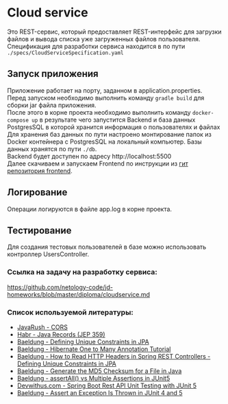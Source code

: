 # Cloud service

Это REST-сервис, который предоставляет REST-интерфейс для загрузки файлов и вывода списка уже загруженных файлов пользователя.<br>
Спецификация для разработки сервиса находится в по пути `./specs/CloudServiceSpecification.yaml`

## Запуск приложения

Приложение работает на порту, заданном в application.properties.<br>
Перед запуском необходимо выполнить команду `gradle build` для сборки jar файла приложения.<br> 
После этого в корне проекта необходимо выполнить команду `docker-compose up` в результате чего запустится Backend и база данных<br>
PostgresSQL в которой хранится информация о пользователях и файлах<br>
Для хранения баз данных по пути настроено монтирование папок из Docker контейнера с PostgresSQL на локальный компьютер. Базы данных
хранятся по пути `./db`.<br>
Backend будет доступен по адресу http://localhost:5500<br>
Далее скачиваем и запускаем Frontend по инструкции из [гит репозитория frontend](https://github.com/netology-code/jd-homeworks/tree/master/diploma/netology-diplom-frontend).

## Логирование
Операции логируются в файле app.log в корне проекта.

## Тестирование
Для создания тестовых пользователей в базе можно использовать контроллер UsersController.

### Ссылка на задачу на разработку сервиса:
https://github.com/netology-code/jd-homeworks/blob/master/diploma/cloudservice.md

### Список используемой литературы:
- [JavaRush - CORS](https://javarush.com/quests/lectures/questspring.level04.lecture25)
- [Habr - Java Records (JEP 359)](https://habr.com/ru/articles/487308/)
- [Baeldung - Defining Unique Constraints in JPA](https://www.baeldung.com/jpa-unique-constraints)
- [Baeldung - Hibernate One to Many Annotation Tutorial](https://www.baeldung.com/hibernate-one-to-many)
- [Baeldung - How to Read HTTP Headers in Spring REST Controllers - Defining Unique Constraints in JPA](https://www.baeldung.com/spring-rest-http-headers)
- [Baeldung - Generate the MD5 Checksum for a File in Java](https://www.baeldung.com/java-md5-checksum-file)
- [Baeldung - assertAll() vs Multiple Assertions in JUnit5](https://www.baeldung.com/junit5-assertall-vs-multiple-assertions)
- [Devwithus.com - Spring Boot Rest API Unit Testing with JUnit 5](https://devwithus.com/spring-boot-rest-api-unit-testing/)
- [Baeldung - Assert an Exception Is Thrown in JUnit 4 and 5](https://www.baeldung.com/junit-assert-exception)

